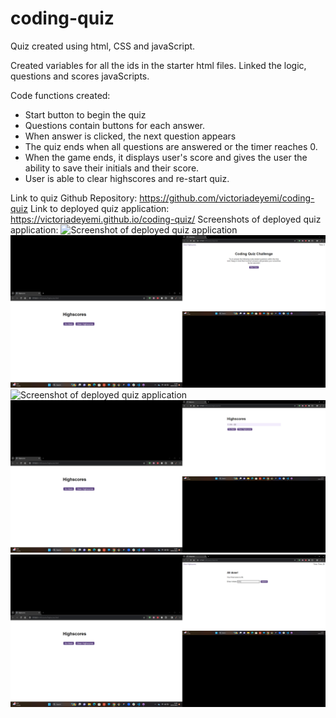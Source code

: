 # coding-quiz
Quiz created using html, CSS and javaScript.

Created variables for all the ids in the starter html files. 
Linked the logic, questions and scores javaScripts.

Code functions created:
* Start button to begin the quiz
* Questions contain buttons for each answer.
* When answer is clicked, the next question appears
* The quiz ends when all questions are answered or the timer reaches 0.
* When the game ends, it displays user's score and gives the user the ability to save their initials and their score.
* User is able to clear highscores and re-start quiz.


Link to quiz Github Repository: https://github.com/victoriadeyemi/coding-quiz
Link to deployed quiz application: https://victoriadeyemi.github.io/coding-quiz/
Screenshots of deployed quiz application: ![Screenshot of deployed quiz application](starter/assets/images/coding-quiz-startquiz-deployed.png.png)
![Screenshot of deployed quiz application](starter/assets/images/coding-quiz-startquiz-deployed.png)
![Screenshot of deployed quiz application](starter/assets/images/codingquiz-questions-deployed.png.png)
![Screenshot of deployed quiz application](starter/assets/images/codingquiz-highscores-deployed.png)
![Screenshot of deployed quiz application](starter/assets/images/codingquiz-initials-deployed.png)

